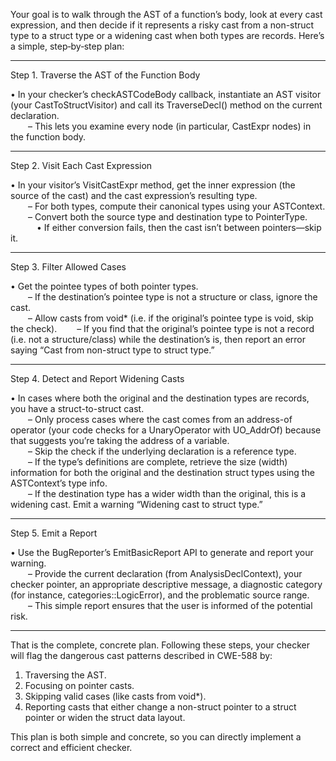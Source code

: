 Your goal is to walk through the AST of a function’s body, look at every cast expression, and then decide if it represents a risky cast from a non-struct type to a struct type or a widening cast when both types are records. Here’s a simple, step‐by‐step plan:

------------------------------------------------------------
Step 1. Traverse the AST of the Function Body

• In your checker’s checkASTCodeBody callback, instantiate an AST visitor (your CastToStructVisitor) and call its TraverseDecl() method on the current declaration.  
  – This lets you examine every node (in particular, CastExpr nodes) in the function body.

------------------------------------------------------------
Step 2. Visit Each Cast Expression

• In your visitor’s VisitCastExpr method, get the inner expression (the source of the cast) and the cast expression’s resulting type.  
  – For both types, compute their canonical types using your ASTContext.
  – Convert both the source type and destination type to PointerType.  
   • If either conversion fails, then the cast isn’t between pointers—skip it.

------------------------------------------------------------
Step 3. Filter Allowed Cases

• Get the pointee types of both pointer types.  
  – If the destination’s pointee type is not a structure or class, ignore the cast.  
  – Allow casts from void* (i.e. if the original’s pointee type is void, skip the check).
  – If you find that the original’s pointee type is not a record (i.e. not a structure/class) while the destination’s is, then report an error saying “Cast from non-struct type to struct type.”

------------------------------------------------------------
Step 4. Detect and Report Widening Casts

• In cases where both the original and the destination types are records, you have a struct-to-struct cast.  
  – Only process cases where the cast comes from an address-of operator (your code checks for a UnaryOperator with UO_AddrOf) because that suggests you’re taking the address of a variable.  
  – Skip the check if the underlying declaration is a reference type.  
  – If the type’s definitions are complete, retrieve the size (width) information for both the original and the destination struct types using the ASTContext’s type info.  
  – If the destination type has a wider width than the original, this is a widening cast. Emit a warning “Widening cast to struct type.”

------------------------------------------------------------
Step 5. Emit a Report

• Use the BugReporter’s EmitBasicReport API to generate and report your warning.  
  – Provide the current declaration (from AnalysisDeclContext), your checker pointer, an appropriate descriptive message, a diagnostic category (for instance, categories::LogicError), and the problematic source range.  
  – This simple report ensures that the user is informed of the potential risk.

------------------------------------------------------------
That is the complete, concrete plan. Following these steps, your checker will flag the dangerous cast patterns described in CWE-588 by:

1. Traversing the AST.
2. Focusing on pointer casts.
3. Skipping valid cases (like casts from void*).
4. Reporting casts that either change a non-struct pointer to a struct pointer or widen the struct data layout.

This plan is both simple and concrete, so you can directly implement a correct and efficient checker.